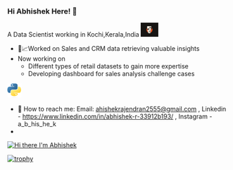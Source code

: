 ### Hi Abhishek Here! 👋
A Data Scientist working in Kochi,Kerala,India
<img height="32" width="40" src="https://github.com/AbhishekRajendran/AbhishekRajendran/blob/DataAnalysis/original-ff88a2aa29b55f47aed827e9d38e4260.webp" />
- 🔭:chart_with_upwards_trend:Worked on Sales and CRM data retrieving valuable insights
- Now working on
   + Different types of retail datasets to gain more expertise
   + Developing dashboard for sales analysis challenge cases

<img height="32" width="32" src="https://github.com/AbhishekRajendran/AbhishekRajendran/blob/DataAnalysis/Python-logo-notext.svg.webp" />

- :e-mail: How to reach me: Email: ahishekrajendran2555@gmail.com , Linkedin - https://www.linkedin.com/in/abhishek-r-33912b193/ , Instagram  - a_b_his_he_k
-  
[![Hi there I'm Abhishek](https://github-readme-stats.vercel.app/api?username=AbhishekRajendran)](https://github.com/anuraghazra/github-readme-stats)

[![trophy](https://github-profile-trophy.vercel.app/?username=AbhishekRajendran)](https://github.com/ryo-ma/github-profile-trophy)
